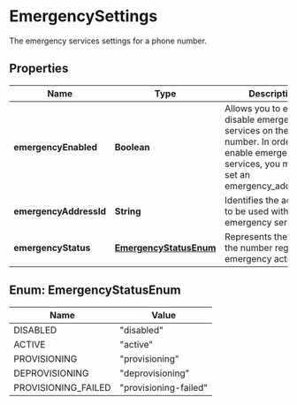 

# EmergencySettings

The emergency services settings for a phone number.

## Properties

| Name | Type | Description | Notes |
|------------ | ------------- | ------------- | -------------|
|**emergencyEnabled** | **Boolean** | Allows you to enable or disable emergency services on the phone number. In order to enable emergency services, you must also set an emergency_address_id. |  [optional] |
|**emergencyAddressId** | **String** | Identifies the address to be used with emergency services. |  [optional] |
|**emergencyStatus** | [**EmergencyStatusEnum**](#EmergencyStatusEnum) | Represents the state of the number regarding emergency activation. |  [optional] |



## Enum: EmergencyStatusEnum

| Name | Value |
|---- | -----|
| DISABLED | &quot;disabled&quot; |
| ACTIVE | &quot;active&quot; |
| PROVISIONING | &quot;provisioning&quot; |
| DEPROVISIONING | &quot;deprovisioning&quot; |
| PROVISIONING_FAILED | &quot;provisioning-failed&quot; |



